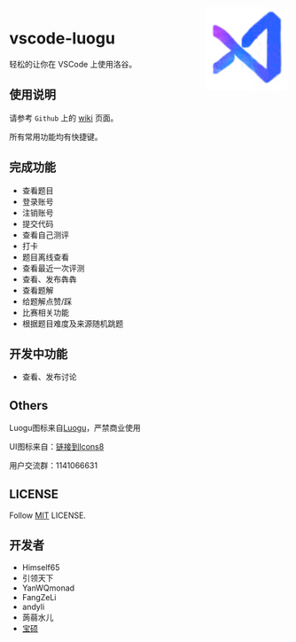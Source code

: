<img align="right" width="150" height="150" src="https://raw.githubusercontent.com/yltx/vscode-luogu/master/logo.png">

# vscode-luogu

轻松的让你在 VSCode 上使用洛谷。

## 使用说明

请参考 `Github` 上的 [wiki](https://www.github.com/yltx/vscode-luogu/wiki) 页面。

所有常用功能均有快捷键。

## 完成功能

- 查看题目
- 登录账号
- 注销账号
- 提交代码
- 查看自己测评
- 打卡
- 题目离线查看
- 查看最近一次评测
- 查看、发布犇犇
- 查看题解
- 给题解点赞/踩
- 比赛相关功能
- 根据题目难度及来源随机跳题
  
## 开发中功能
  
- 查看、发布讨论
  
## Others

Luogu图标来自[Luogu](https://www.luogu.com.cn/)，严禁商业使用

UI图标来自：[链接到Icons8](https://icons8.cn/)

用户交流群：1141066631

## LICENSE

Follow [MIT](https://github.com/yltx/vscode-luogu/blob/HEAD/LICENSE) LICENSE.

## 开发者

- Himself65
- 引领天下
- YanWQmonad
- FangZeLi
- andyli
- 蒟蒻水儿
- [宝硕](https://baoshuo.ren)
